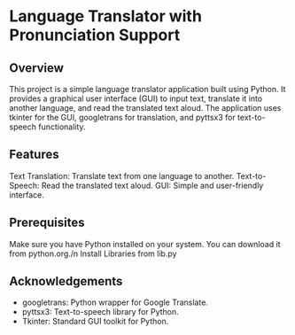 # Language Translator with Pronunciation Support
## Overview
This project is a simple language translator application built using Python. It provides a graphical user interface (GUI) to input text, translate it into another language, and read the translated text aloud. The application uses tkinter for the GUI, googletrans for translation, and pyttsx3 for text-to-speech functionality.

## Features
Text Translation: Translate text from one language to another.
Text-to-Speech: Read the translated text aloud.
GUI: Simple and user-friendly interface.

## Prerequisites
Make sure you have Python installed on your system. You can download it from python.org./n
Install Libraries from lib.py

## Acknowledgements
* googletrans: Python wrapper for Google Translate.
* pyttsx3: Text-to-speech library for Python.
* Tkinter: Standard GUI toolkit for Python.

